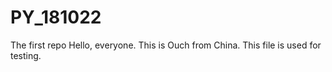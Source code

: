 # PY_181022
The first repo
Hello, everyone. This is Ouch from China. This file is used for testing.
